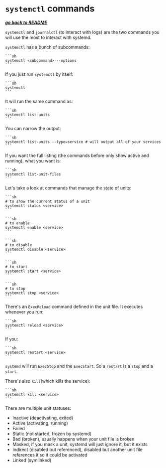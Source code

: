 # `systemctl` commands

[***go back to README***](../README.md)

`systemctl` and `journalctl` (to interact with logs) are the two commands you
will use the most to interact with systemd.

`systemctl` has a bunch of subcommands:

    ```sh
    systemctl <subcommand> --options
    ```

If you just run `systemctl` by itself:

    ```sh
    systemctl
    ```

It will run the same command as:

    ```sh
    systemctl list-units
    ```

You can narrow the output:

    ```sh
    systemctl list-units --type=service # will output all of your services
    ```

If you want the full listing (the commands before only show active and
running), what you want is:

    ```sh
    systemctl list-unit-files
    ```

Let's take a look at commands that manage the state of units:

    ```sh
    # to show the current status of a unit 
    systemctl status <service>
    ``` 

    ```sh
    # to enable
    systemctl enable <service>
    ``` 

    ```sh
    # to disable 
    systemctl disable <service>
    ``` 

    ```sh
    # to start
    systemctl start <service>
    ``` 

    ```sh
    # to stop 
    systemctl stop <service>
    ``` 

There's an `ExecReload` command defined in the unit file. It executes whenever 
you run:

    ```sh
    systemctl reload <service>
    ```

If you:

    ```sh
    systemctl restart <service>
    ```

`systemd` will run `ExecStop` and the `ExecStart`. So a `restart` is a `stop`
and a `start`.

There's also `kill`(which kills the service):

    ```sh
    systemctl kill <service>
    ``` 

There are multiple unit statuses:

- Inactive (deactivating, exited)
- Active (activating, running)
- Failed
- Static (not started, frozen by systemd)
- Bad (broken), usually happens when your unit file is broken
- Masked, if you mask a unit, systemd will just ignore it, but it exists
- Indirect (disabled but referenced), disabled but another unit file references
  it so it could be activated
- Linked (symlinked)
